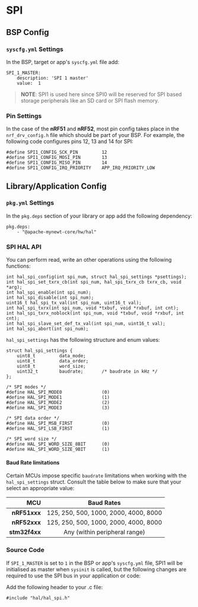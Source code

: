 # SPI

## BSP Config

### `syscfg.yml` Settings

In the BSP, target or app's `syscfg.yml` file add:

```
SPI_1_MASTER:
    description: 'SPI 1 master'
    value:  1
```

> **NOTE**: SPI1 is used here since SPI0 will be reserved for SPI based storage
peripherals like an SD card or SPI flash memory.

### Pin Settings

In the case of the **nRF51** and **nRF52**, most pin config takes place in the
`nrf_drv_config.h` file which should be part of your BSP. For example, the
following code configures pins 12, 13 and 14 for SPI:

```
#define SPI1_CONFIG_SCK_PIN         12
#define SPI1_CONFIG_MOSI_PIN        13
#define SPI1_CONFIG_MISO_PIN        14
#define SPI1_CONFIG_IRQ_PRIORITY    APP_IRQ_PRIORITY_LOW
```

## Library/Application Config

### `pkg.yml` Settings

In the `pkg.deps` section of your library or app add the following dependency:

```
pkg.deps:
    - "@apache-mynewt-core/hw/hal"
```

### SPI HAL API

You can perform read, write an other operations using the following functions:

```
int hal_spi_config(int spi_num, struct hal_spi_settings *psettings);
int hal_spi_set_txrx_cb(int spi_num, hal_spi_txrx_cb txrx_cb, void *arg);
int hal_spi_enable(int spi_num);
int hal_spi_disable(int spi_num);
uint16_t hal_spi_tx_val(int spi_num, uint16_t val);
int hal_spi_txrx(int spi_num, void *txbuf, void *rxbuf, int cnt);
int hal_spi_txrx_noblock(int spi_num, void *txbuf, void *rxbuf, int cnt);
int hal_spi_slave_set_def_tx_val(int spi_num, uint16_t val);
int hal_spi_abort(int spi_num);
```

`hal_spi_settings` has the following structure and enum values:

```
struct hal_spi_settings {
    uint8_t         data_mode;
    uint8_t         data_order;
    uint8_t         word_size;
    uint32_t        baudrate;		/* baudrate in kHz */
};

/* SPI modes */
#define HAL_SPI_MODE0               (0)
#define HAL_SPI_MODE1               (1)
#define HAL_SPI_MODE2               (2)
#define HAL_SPI_MODE3               (3)

/* SPI data order */
#define HAL_SPI_MSB_FIRST           (0)
#define HAL_SPI_LSB_FIRST           (1)

/* SPI word size */
#define HAL_SPI_WORD_SIZE_8BIT      (0)
#define HAL_SPI_WORD_SIZE_9BIT      (1)
```
#### Baud Rate limitations

Certain MCUs impose specific `baudrate` limitations when working with the
`hal_spi_settings` struct. Consult the table below to make sure that your
select an appropriate value:

| MCU           | Baud Rates                            |
| ---:          | :---:                                 |
| **nRF51xxx**  | 125, 250, 500, 1000, 2000, 4000, 8000 |
| **nRF52xxx**  | 125, 250, 500, 1000, 2000, 4000, 8000 |
| **stm32f4xx** | Any (within peripheral range)         |

### Source Code

If `SPI_1_MASTER` is set to `1` in the BSP or app's `syscfg.yml` file, SPI1
will be initialised as master when `sysinit` is called, but the following
changes are required to use the SPI bus in your application or code:

Add the following header to your .c file:

```
#include "hal/hal_spi.h"
```
